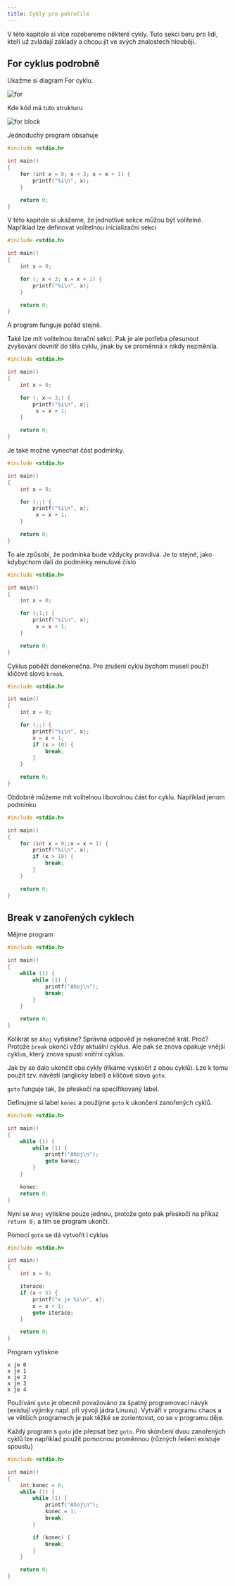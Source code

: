 ```yaml
---
title: Cykly pro pokročilé
---
```



V této kapitole si více rozebereme některé cykly. Tuto sekci beru pro lidi, kteří už zvládají základy a chcou jít ve svých znalostech hlouběji.

## For cyklus podrobně
Ukažme si diagram For cyklu.

![for](./obrazky/kapitola007/for.png)

Kde kód má tuto strukturu


![for block](./obrazky/kapitola007/for_block.png)

Jednoduchý program obsahuje

```c
#include <stdio.h>

int main()
{
    for (int x = 0; x < 3; x = x + 1) {
        printf("%i\n", x);
    }

    return 0;
}
```

V této kapitole si ukážeme, že jednotlivé sekce můžou být volitelné. Například lze definovat volitelnou inicializační sekci


```c
#include <stdio.h>

int main()
{
    int x = 0;

    for (; x < 3; x = x + 1) {
        printf("%i\n", x);
    }

    return 0;
}
```

A program funguje pořád stejně.

Také lze mít volitelnou iterační sekci. Pak je ale potřeba přesunout zvyšování dovnitř do těla cyklu, jinak by se proměnná x nikdy nezměnila.


```c
#include <stdio.h>

int main()
{
    int x = 0;

    for (; x < 3;) {
        printf("%i\n", x);
         x = x + 1;
    }

    return 0;
}
```

Je také možné vynechat část podmínky.


```c
#include <stdio.h>

int main()
{
    int x = 0;

    for (;;) {
        printf("%i\n", x);
         x = x + 1;
    }

    return 0;
}
```

To ale způsobí, že podmínka bude vždycky pravdivá. Je to stejné, jako kdybychom dali do podmínky nenulové číslo
```c
#include <stdio.h>

int main()
{
    int x = 0;

    for (;1;) {
        printf("%i\n", x);
         x = x + 1;
    }

    return 0;
}
```

Cyklus poběží donekonečna. Pro zrušení cyklu bychom museli použít klíčové slovo `break`.

```c
#include <stdio.h>

int main()
{
    int x = 0;

    for (;;) {
        printf("%i\n", x);
        x = x + 1;
        if (x > 10) {
            break;
        }
    }

    return 0;
}
```

Obdobně můžeme mít volitelnou libovolnou část for cyklu. Například jenom podmínku

```c
#include <stdio.h>

int main()
{
    for (int x = 0;;x = x + 1) {
        printf("%i\n", x);
        if (x > 10) {
            break;
        }
    }

    return 0;
}
```

## Break v zanořených cyklech

Mějme program

```c
#include <stdio.h>

int main()
{
    while (1) {
        while (1) {
            printf("Ahoj\n");
            break;
        }
    }

    return 0;
}
```

Kolikrát se `Ahoj` vytiskne? Správná odpověď je nekonečně krát. Proč? Protože `break` ukončí vždy aktuální cyklus. Ale pak se znova opakuje vnější cyklus, který znova spustí vnitřní cyklus.

Jak by se dalo ukončit oba cykly (říkáme vyskočit z obou cyklů). Lze k tomu použít tzv. návěstí (anglicky label) a klíčové slovo `goto`.

`goto` funguje tak, že přeskočí na specifikovaný label.

Definujme si label `konec` a použijme `goto` k ukončení zanořených cyklů.

```c
#include <stdio.h>

int main()
{
    while (1) {
        while (1) {
            printf("Ahoj\n");
            goto konec;
        }
    }

    konec:
    return 0;
}
```

Nyní se `Ahoj` vytiskne pouze jednou, protože goto pak přeskočí na příkaz `return 0;` a tím se program ukončí.

Pomocí `goto` se dá vytvořit i cyklus

```c
#include <stdio.h>

int main()
{
    int x = 0;

    iterace:
    if (x < 5) {
        printf("x je %i\n", x);
        x = x + 1;
        goto iterace;
    }

    return 0;
}
```

Program vytiskne
```
x je 0
x je 1
x je 2
x je 3
x je 4
```


Používání `goto` je obecně považováno za špatný programovací návyk (existují výjimky např. při vývoji jádra Linuxu). Vytváří v programu chaos a ve větších programech je pak těžké se zorientovat, co se v programu děje.


Každý program s `goto` jde přepsat bez `goto`. Pro skončení dvou zanořených cyklů lze například použít pomocnou proměnnou (různých řešení existuje spoustu)

```c
#include <stdio.h>

int main()
{
    int konec = 0;
    while (1) {
        while (1) {
            printf("Ahoj\n");
            konec = 1;
            break;
        }

        if (konec) {
            break;
        }
    }

    return 0;
}
```
